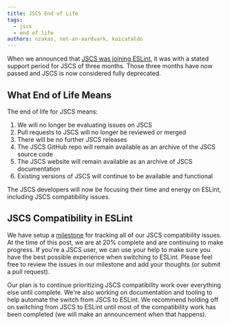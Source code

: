 ```yaml
---
title: JSCS End of Life
tags:
  - jscs
  - end of life
authors: nzakas, not-an-aardvark, kaicataldo
---
```


When we announced that [JSCS was joining ESLint](https://eslint.org/blog/2016/04/welcoming-jscs-to-eslint), it was with a stated support period for JSCS of three months. Those three months have now passed and JSCS is now considered fully deprecated.

## What End of Life Means

The end of life for JSCS means:

1. We will no longer be evaluating issues on JSCS
2. Pull requests to JSCS will no longer be reviewed or merged
3. There will be no further JSCS releases
4. The JSCS GitHub repo will remain available as an archive of the JSCS source code
5. The JSCS website will remain available as an archive of JSCS documentation
6. Existing versions of JSCS will continue to be available and functional

The JSCS developers will now be focusing their time and energy on ESLint, including JSCS compatibility issues.

## JSCS Compatibility in ESLint

We have setup a [milestone](https://github.com/eslint/eslint/milestone/15) for tracking all of our JSCS compatibility issues. At the time of this post, we are at 20% complete and are continuing to make progress. If you're a JSCS user, we can use your help to make sure you have the best possible experience when switching to ESLint. Please feel free to review the issues in our milestone and add your thoughts (or submit a pull request).

Our plan is to continue prioritizing JSCS compatibility work over everything else until complete. We're also working on documentation and tooling to help automate the switch from JSCS to ESLint. We recommend holding off on switching from JSCS to ESLint until most of the compatibility work has been completed (we will make an announcement when that happens).

